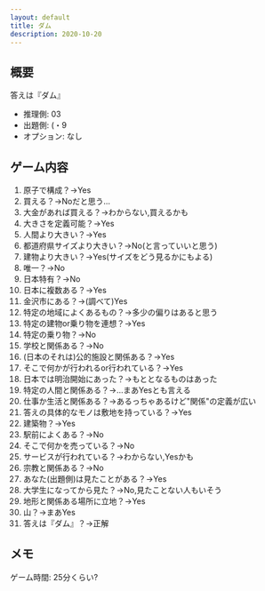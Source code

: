 ```yaml
---
layout: default
title: ダム
description: 2020-10-20
---
```


## 概要

答えは『ダム』

- 推理側: 03
- 出題側: (・9
- オプション: なし

## ゲーム内容

1. 原子で構成？→Yes
2. 買える？→Noだと思う…
3. 大金があれば買える？→わからない,買えるかも
4. 大きさを定義可能？→Yes
5. 人間より大きい？→Yes
6. 都道府県サイズより大きい？→No(と言っていいと思う)
7. 建物より大きい？→Yes(サイズをどう見るかにもよる)
8. 唯一？→No
9. 日本特有？→No
10. 日本に複数ある？→Yes
11. 金沢市にある？→(調べて)Yes
12. 特定の地域によくあるもの？→多少の偏りはあると思う
13. 特定の建物or乗り物を連想？→Yes
14. 特定の乗り物？→No
15. 学校と関係ある？→No
16. (日本のそれは)公的施設と関係ある？→Yes
17. そこで何かが行われるor行われている？→Yes
18. 日本では明治開始にあった？→もととなるものはあった
19. 特定の人間と関係ある？→…まあYesとも言える
20. 仕事か生活と関係ある？→あるっちゃあるけど"関係"の定義が広い
21. 答えの具体的なモノは敷地を持っている？→Yes
22. 建築物？→Yes
23. 駅前によくある？→No
24. そこで何かを売っている？→No
25. サービスが行われている？→わからない,Yesかも
26. 宗教と関係ある？→No
27. あなた(出題側)は見たことがある？→Yes
28. 大学生になってから見た？→No,見たことない人もいそう
29. 地形と関係ある場所に立地？→Yes
30. 山？→まあYes
31. 答えは『ダム』？→正解

## メモ

ゲーム時間: 25分くらい?
